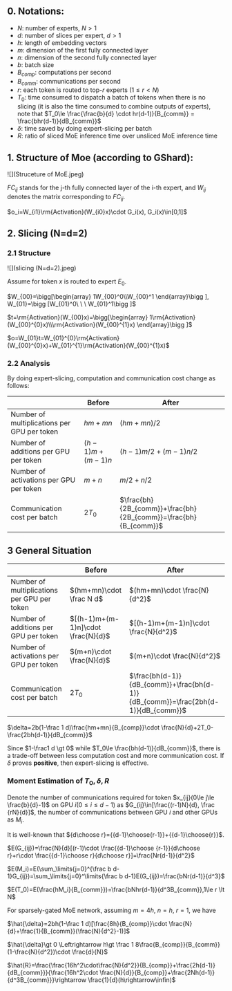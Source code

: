 ## 0. Notations:

- $N$: number of experts, $N\gt 1$
- $d$: number of slices per expert, $d\gt 1$
- $h$: length of embedding vectors
- $m$: dimension of the first fully connected layer
- $n$:  dimension of the second fully connected layer
- $b$: batch size
- $B_{comp}$: computations per second
- $B_{comm}$: communications per second
- $r$: each token is routed to top-$r$ experts ($1\le r \lt N$)
- $T_{0}$: time consumed to dispatch a batch of tokens when there is no slicing (it is also the time consumed to combine outputs of experts), note that $T_0\le \frac{\frac{b}{d} \cdot hr(d-1)}{B_{comm}} = \frac{bhr(d-1)}{dB_{comm}}$
- $\delta$: time saved by doing expert-slicing per batch
- $R$: ratio of sliced MoE inference time over unsliced MoE inference time

## 1. Structure of Moe (according to GShard):

![](Struceture of MoE.jpeg)

$FC_{ij}$ stands for the j-th fully connected layer of the i-th expert, and $W_{ij}$ denotes the matrix corresponding to $FC_{ij}$.

$o_i=W_{i1}\rm{Activation}(W_{i0}x)\cdot G_i(x), G_i(x)\in[0,1]$

## 2. Slicing (N=d=2)

### 2.1 Structure

![](slicing (N=d=2).jpeg)

Assume for token $x$ is routed to expert $E_0$.

$W_{00}=\bigg[\begin{array} 1W_{00}^0\\W_{00}^1 \end{array}\bigg ], W_{01}=\bigg [W_{01}^0\ \ \ W_{01}^1\bigg ]$

$t=\rm{Activation}(W_{00}x)=\bigg[\begin{array} 1\rm{Activation}(W_{00}^{0}x)\\\rm{Activation}(W_{00}^{1}x) \end{array}\bigg ]$

$o=W_{01}t=W_{01}^{0}\rm{Activation}(W_{00}^{0}x)+W_{01}^{1}\rm{Activation}(W_{00}^{1}x)$

### 2.2 Analysis

By doing expert-slicing, computation and communication cost change as follows:

|                                             | Before          | After                                                        |
| ------------------------------------------- | --------------- | ------------------------------------------------------------ |
| Number of multiplications per GPU per token | $hm+mn$         | $(hm+mn)/2$                                                  |
| Number of additions per GPU per token       | $(h-1)m+(m-1)n$ | $(h-1)m/2+(m-1)n/2$                                          |
| Number of activations per GPU per token     | $m+n$           | $m/2+n/2$                                                    |
| Communication cost per batch                | $2T_0$          | $\frac{bh}{2B_{comm}}+\frac{bh}{2B_{comm}}=\frac{bh}{B_{comm}}$ |

## 3 General Situation

|                                             | Before                             | After                                                        |
| ------------------------------------------- | ---------------------------------- | ------------------------------------------------------------ |
| Number of multiplications per GPU per token | $(hm+mn)\cdot \frac N d$           | $(hm+mn)\cdot \frac{N}{d^2}$                                 |
| Number of additions per GPU per token       | $[(h-1)m+(m-1)n]\cdot \frac{N}{d}$ | $[(h-1)m+(m-1)n]\cdot \frac{N}{d^2}$                         |
| Number of activations per GPU per token     | $(m+n)\cdot \frac{N}{d}$           | $(m+n)\cdot \frac{N}{d^2}$                                   |
| Communication cost per batch                | $2T_0$                             | $\frac{bh(d-1)}{dB_{comm}}+\frac{bh(d-1)}{dB_{comm}}=\frac{2bh(d-1)}{dB_{comm}}$ |

$\delta=2b(1-\frac 1 d)\frac{hm+mn}{B_{comp}}\cdot \frac{N}{d}+2T_0-\frac{2bh(d-1)}{dB_{comm}}$

Since $1-\frac1 d \gt 0$  while  $T_0\le \frac{bh(d-1)}{dB_{comm}}$, there is a trade-off between less computation cost and more communication cost. If $\delta$ proves **positive**, then expert-slicing is effective.

### Moment Estimation of  $T_{0}, \delta, R$

Denote the number of communications required for token $x_{ij}(0\le j\le \frac{b}{d}-1)$ on GPU $i(0\le i\le d-1)$ as $G_{ij}\in[\frac{(r-1)N}{d}, \frac {rN}{d}]$, the number of communications between GPU $i$ and other GPUs as $M_i$. 

It is well-known that ${d\choose r}={{d-1}\choose{r-1}}+{{d-1}\choose{r}}$.

$E(G_{ij})=\frac{N}{d}[(r-1)\cdot \frac{{d-1}\choose {r-1}}{d\choose r}+r\cdot \frac{{d-1}\choose r}{d\choose r}]=\frac{Nr(d-1)}{d^2}$

$E(M_i)=E(\sum_\limits{j=0}^{\frac b d-1}G_{ij})=\sum_\limits{j=0}^\limits{\frac b d-1}E(G_{ij})=\frac{bNr(d-1)}{d^3}$

$E(T_0)=E(\frac{hM_i}{B_{comm}})=\frac{bNhr(d-1)}{d^3B_{comm}},1\le r \lt N$

For sparsely-gated MoE network, assuming $m=4h$, $n=h$, $r=1$, we have

$\hat{\delta}=2bh(1-\frac 1 d)[\frac{8h}{B_{comp}}\cdot \frac{N}{d}+\frac{1}{B_{comm}}(\frac{N}{d^2}-1)]$

$\hat{\delta}\gt 0 \Leftrightarrow h\gt \frac 1 8\frac{B_{comp}}{B_{comm}}(1-\frac{N}{d^2})\cdot \frac{d}{N}$

$\hat{R}=\frac{\frac{16h^2\cdot\frac{N}{d^2}}{B_{comp}}+\frac{2h(d-1)}{dB_{comm}}}{\frac{16h^2\cdot \frac{N}{d}}{B_{comp}}+\frac{2Nh(d-1)}{d^3B_{comm}}}\rightarrow \frac{1}{d}(h\rightarrow\infin)$
